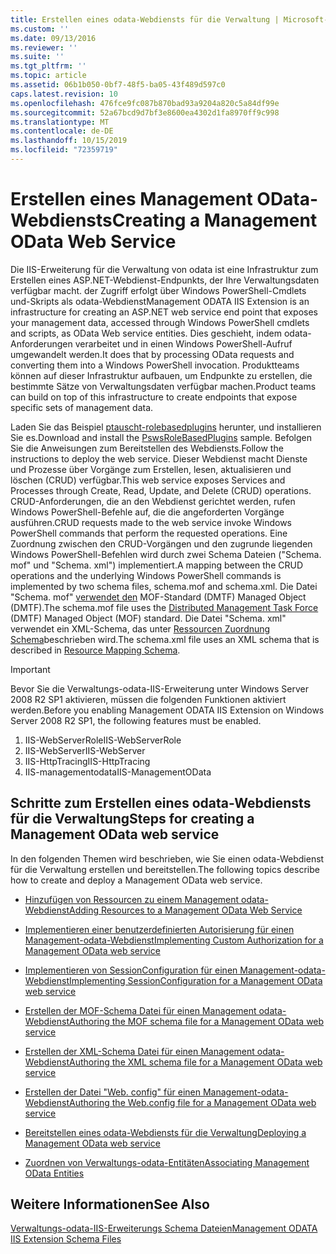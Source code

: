 ```yaml
---
title: Erstellen eines odata-Webdiensts für die Verwaltung | Microsoft-Dokumentation
ms.custom: ''
ms.date: 09/13/2016
ms.reviewer: ''
ms.suite: ''
ms.tgt_pltfrm: ''
ms.topic: article
ms.assetid: 06b1b050-0bf7-48f5-ba05-43f489d597c0
caps.latest.revision: 10
ms.openlocfilehash: 476fce9fc087b870bad93a9204a820c5a84df99e
ms.sourcegitcommit: 52a67bcd9d7bf3e8600ea4302d1fa8970ff9c998
ms.translationtype: MT
ms.contentlocale: de-DE
ms.lasthandoff: 10/15/2019
ms.locfileid: "72359719"
---
```

# <a name="creating-a-management-odata-web-service"></a><span data-ttu-id="2f1c6-102">Erstellen eines Management OData-Webdiensts</span><span class="sxs-lookup"><span data-stu-id="2f1c6-102">Creating a Management OData Web Service</span></span>

<span data-ttu-id="2f1c6-103">Die IIS-Erweiterung für die Verwaltung von odata ist eine Infrastruktur zum Erstellen eines ASP.NET-Webdienst-Endpunkts, der Ihre Verwaltungsdaten verfügbar macht. der Zugriff erfolgt über Windows PowerShell-Cmdlets und-Skripts als odata-Webdienst</span><span class="sxs-lookup"><span data-stu-id="2f1c6-103">Management ODATA IIS Extension is an infrastructure for creating an ASP.NET web service end point that exposes your management data, accessed through Windows PowerShell cmdlets and scripts, as OData Web service entities.</span></span> <span data-ttu-id="2f1c6-104">Dies geschieht, indem odata-Anforderungen verarbeitet und in einen Windows PowerShell-Aufruf umgewandelt werden.</span><span class="sxs-lookup"><span data-stu-id="2f1c6-104">It does that by processing OData requests and converting them into a Windows PowerShell invocation.</span></span> <span data-ttu-id="2f1c6-105">Produktteams können auf dieser Infrastruktur aufbauen, um Endpunkte zu erstellen, die bestimmte Sätze von Verwaltungsdaten verfügbar machen.</span><span class="sxs-lookup"><span data-stu-id="2f1c6-105">Product teams can build on top of this infrastructure to create endpoints that expose specific sets of management data.</span></span>

<span data-ttu-id="2f1c6-106">Laden Sie das Beispiel [ptauscht-rolebasedplugins](https://code.msdn.microsoft.com:443/windowsdesktop/PswsRoleBasedPlugins-9c79b75a) herunter, und installieren Sie es.</span><span class="sxs-lookup"><span data-stu-id="2f1c6-106">Download and install the [PswsRoleBasedPlugins](https://code.msdn.microsoft.com:443/windowsdesktop/PswsRoleBasedPlugins-9c79b75a) sample.</span></span> <span data-ttu-id="2f1c6-107">Befolgen Sie die Anweisungen zum Bereitstellen des Webdiensts.</span><span class="sxs-lookup"><span data-stu-id="2f1c6-107">Follow the instructions to deploy the web service.</span></span> <span data-ttu-id="2f1c6-108">Dieser Webdienst macht Dienste und Prozesse über Vorgänge zum Erstellen, lesen, aktualisieren und löschen (CRUD) verfügbar.</span><span class="sxs-lookup"><span data-stu-id="2f1c6-108">This web service exposes Services and Processes through Create, Read, Update, and Delete (CRUD) operations.</span></span> <span data-ttu-id="2f1c6-109">CRUD-Anforderungen, die an den Webdienst gerichtet werden, rufen Windows PowerShell-Befehle auf, die die angeforderten Vorgänge ausführen.</span><span class="sxs-lookup"><span data-stu-id="2f1c6-109">CRUD requests made to the web service invoke  Windows PowerShell commands that perform the requested operations.</span></span> <span data-ttu-id="2f1c6-110">Eine Zuordnung zwischen den CRUD-Vorgängen und den zugrunde liegenden Windows PowerShell-Befehlen wird durch zwei Schema Dateien ("Schema. mof" und "Schema. xml") implementiert.</span><span class="sxs-lookup"><span data-stu-id="2f1c6-110">A mapping between the CRUD operations and the underlying Windows PowerShell commands is implemented by two schema files, schema.mof and schema.xml.</span></span> <span data-ttu-id="2f1c6-111">Die Datei "Schema. mof" [verwendet den](https://www.dmtf.org/) MOF-Standard (DMTF) Managed Object (DMTF).</span><span class="sxs-lookup"><span data-stu-id="2f1c6-111">The schema.mof file uses the [Distributed Management  Task Force](https://www.dmtf.org/) (DMTF) Managed Object (MOF) standard.</span></span> <span data-ttu-id="2f1c6-112">Die Datei "Schema. xml" verwendet ein XML-Schema, das unter [Ressourcen Zuordnung Schema](./resource-mapping-schema.md)beschrieben wird.</span><span class="sxs-lookup"><span data-stu-id="2f1c6-112">The schema.xml file uses an XML schema that is described in [Resource Mapping Schema](./resource-mapping-schema.md).</span></span>

> [!IMPORTANT]
> <span data-ttu-id="2f1c6-113">Bevor Sie die Verwaltungs-odata-IIS-Erweiterung unter Windows Server 2008 R2 SP1 aktivieren, müssen die folgenden Funktionen aktiviert werden.</span><span class="sxs-lookup"><span data-stu-id="2f1c6-113">Before you enabling Management ODATA IIS Extension on Windows Server 2008 R2 SP1, the following features must be enabled.</span></span>
>
> 1.  <span data-ttu-id="2f1c6-114">IIS-WebServerRole</span><span class="sxs-lookup"><span data-stu-id="2f1c6-114">IIS-WebServerRole</span></span>
> 2.  <span data-ttu-id="2f1c6-115">IIS-WebServer</span><span class="sxs-lookup"><span data-stu-id="2f1c6-115">IIS-WebServer</span></span>
> 3.  <span data-ttu-id="2f1c6-116">IIS-HttpTracing</span><span class="sxs-lookup"><span data-stu-id="2f1c6-116">IIS-HttpTracing</span></span>
> 4.  <span data-ttu-id="2f1c6-117">IIS-managementodata</span><span class="sxs-lookup"><span data-stu-id="2f1c6-117">IIS-ManagementOData</span></span>

## <a name="steps-for-creating-a-management-odata-web-service"></a><span data-ttu-id="2f1c6-118">Schritte zum Erstellen eines odata-Webdiensts für die Verwaltung</span><span class="sxs-lookup"><span data-stu-id="2f1c6-118">Steps for creating a Management OData web service</span></span>

<span data-ttu-id="2f1c6-119">In den folgenden Themen wird beschrieben, wie Sie einen odata-Webdienst für die Verwaltung erstellen und bereitstellen.</span><span class="sxs-lookup"><span data-stu-id="2f1c6-119">The following topics describe how to create and deploy a Management OData web service.</span></span>

- [<span data-ttu-id="2f1c6-120">Hinzufügen von Ressourcen zu einem Management odata-Webdienst</span><span class="sxs-lookup"><span data-stu-id="2f1c6-120">Adding Resources to a Management OData Web Service</span></span>](./adding-resources-to-a-management-odata-web-service.md)

- [<span data-ttu-id="2f1c6-121">Implementieren einer benutzerdefinierten Autorisierung für einen Management-odata-Webdienst</span><span class="sxs-lookup"><span data-stu-id="2f1c6-121">Implementing Custom Authorization for a Management OData web service</span></span>](./implementing-custom-authorization-for-a-management-odata-web-service.md)

- [<span data-ttu-id="2f1c6-122">Implementieren von SessionConfiguration für einen Management-odata-Webdienst</span><span class="sxs-lookup"><span data-stu-id="2f1c6-122">Implementing SessionConfiguration for a Management OData web service</span></span>](./implementing-sessionconfiguration-for-a-management-odata-web-service.md)

- [<span data-ttu-id="2f1c6-123">Erstellen der MOF-Schema Datei für einen Management odata-Webdienst</span><span class="sxs-lookup"><span data-stu-id="2f1c6-123">Authoring the MOF schema file for a Management OData web service</span></span>](./authoring-the-mof-schema-file-for-a-management-odata-web-service.md)

- [<span data-ttu-id="2f1c6-124">Erstellen der XML-Schema Datei für einen Management odata-Webdienst</span><span class="sxs-lookup"><span data-stu-id="2f1c6-124">Authoring the XML schema file for a Management OData web service</span></span>](./authoring-the-xml-schema-file-for-a-management-odata-web-service.md)

- [<span data-ttu-id="2f1c6-125">Erstellen der Datei "Web. config" für einen Management-odata-Webdienst</span><span class="sxs-lookup"><span data-stu-id="2f1c6-125">Authoring the Web.config file for a Management OData web service</span></span>](./authoring-the-web-config-file-for-a-management-odata-web-service.md)

- [<span data-ttu-id="2f1c6-126">Bereitstellen eines odata-Webdiensts für die Verwaltung</span><span class="sxs-lookup"><span data-stu-id="2f1c6-126">Deploying a Management OData web service</span></span>](./deploying-a-management-odata-web-service.md)

- [<span data-ttu-id="2f1c6-127">Zuordnen von Verwaltungs-odata-Entitäten</span><span class="sxs-lookup"><span data-stu-id="2f1c6-127">Associating Management OData Entities</span></span>](./associating-management-odata-entities.md)

## <a name="see-also"></a><span data-ttu-id="2f1c6-128">Weitere Informationen</span><span class="sxs-lookup"><span data-stu-id="2f1c6-128">See Also</span></span>

[<span data-ttu-id="2f1c6-129">Verwaltungs-odata-IIS-Erweiterungs Schema Dateien</span><span class="sxs-lookup"><span data-stu-id="2f1c6-129">Management ODATA IIS Extension Schema Files</span></span>](./management-odata-iis-extension-schema-files.md)
